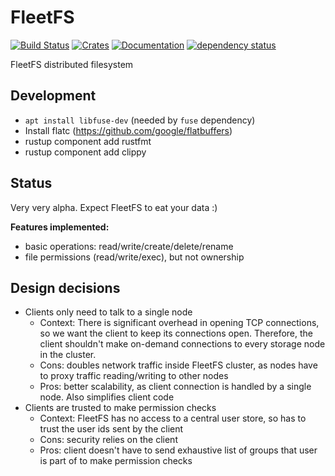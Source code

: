 # FleetFS
[![Build Status](https://travis-ci.com/fleetfs/fleetfs.svg?branch=master)](https://travis-ci.com/fleetfs/fleetfs)
[![Crates](https://img.shields.io/crates/v/fleetfs.svg)](https://crates.io/crates/fleetfs)
[![Documentation](https://docs.rs/fleetfs/badge.svg)](https://docs.rs/fleetfs)
[![dependency status](https://deps.rs/repo/github/fleetfs/fleetfs/status.svg)](https://deps.rs/repo/github/fleetfs/fleetfs)

FleetFS distributed filesystem

## Development
* `apt install libfuse-dev` (needed by `fuse` dependency)
* Install flatc (https://github.com/google/flatbuffers)
* rustup component add rustfmt
* rustup component add clippy

## Status
Very very alpha. Expect FleetFS to eat your data :)

**Features implemented:**
* basic operations: read/write/create/delete/rename
* file permissions (read/write/exec), but not ownership

## Design decisions
* Clients only need to talk to a single node
  * Context: There is significant overhead in opening TCP connections, so we want the client to keep its
  connections open. Therefore, the client shouldn't make on-demand connections to every storage node in
  the cluster.
  * Cons: doubles network traffic inside FleetFS cluster, as nodes have to proxy traffic reading/writing
  to other nodes
  * Pros: better scalability, as client connection is handled by a single node. Also simplifies client code
* Clients are trusted to make permission checks
  * Context: FleetFS has no access to a central user store, so has to trust the user ids sent by the client
  * Cons: security relies on the client
  * Pros: client doesn't have to send exhaustive list of groups that user is part of to make permission checks